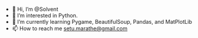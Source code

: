 - 👋 Hi, I’m @Solvent
- 👀 I’m interested in Python.
- 🌱 I’m currently learning Pygame, BeautifulSoup, Pandas, and MatPlotLib
- 📫 How to reach me setu.marathe@gmail.com

<!---
MissingFable/MissingFable is a ✨ special ✨ repository because its `README.md` (this file) appears on your GitHub profile.
You can click the Preview link to take a look at your changes.
--->
